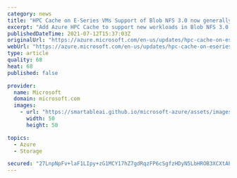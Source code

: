 ```yaml
---
category: news
title: "HPC Cache on E-Series VMs Support of Blob NFS 3.0 now generally available"
excerpt: "Add Azure HPC Cache to support new workloads in Blob NFS 3.0."
publishedDateTime: 2021-07-12T15:37:03Z
originalUrl: "https://azure.microsoft.com/en-us/updates/hpc-cache-on-eseries-vms-support-of-blob-nfs-30-now-generally-available/"
webUrl: "https://azure.microsoft.com/en-us/updates/hpc-cache-on-eseries-vms-support-of-blob-nfs-30-now-generally-available/"
type: article
quality: 68
heat: 68
published: false

provider:
  name: Microsoft
  domain: microsoft.com
  images:
    - url: "https://smartableai.github.io/microsoft-azure/assets/images/organizations/microsoft.com-50x50.jpg"
      width: 50
      height: 50

topics:
  - Azure
  - Storage

secured: "27LnpNpFv+laF1LIpy+zG1MCY17hZ7gdRqzFP6cSgfzHDyN5LbHROB3XCXtAELCX6iJrBjtW5/v9xl6akG3DNGrSanh3ldFOmPD1f9bgLSyZ9ukK9RWY50Mw2ybf+357QNS8SwLxUhOOshSo21hRJ9EQvHVJeu4OH+v3Mzx4BwkZNXufwxDtsJax8R1ve49IK42vcHmRTDUFCk04nyH1G3qNuu4i0LoFemEyS/KOyXEjcDiFHctd4r34ukTNFWemDOEvviy90mElD2oi2iQeCP4reb5TwlnvP7DxHkZXk2jAL9OrOfR8c/nZKbsLVm49gZeKis0JIR1SbVkqjJz5r4EOTbajo2Srh4t2+2/dmhs=;8Dsx/nQsZcz/Y5qUcIcp1g=="
---
```


